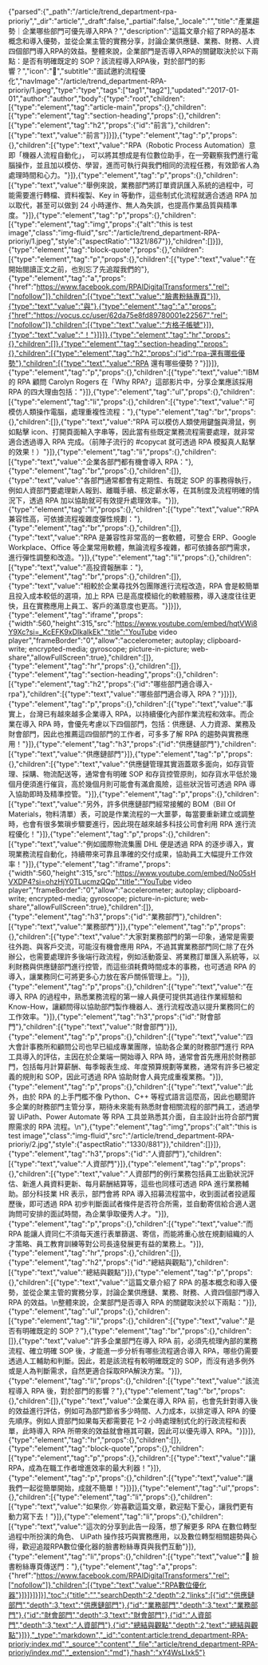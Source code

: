 {"parsed":{"_path":"/article/trend_department-rpa-prioriy","_dir":"article","_draft":false,"_partial":false,"_locale":"","title":"產業趨勢｜企業哪些部門可優先導入RPA？","description":"這篇文章介紹了RPA的基本概念和導入優勢，並從企業主管的實務分享，討論企業供應鏈、業務、財務、人資四個部門導入RPA的效益。整體來說，企業部門是否導入RPA的關鍵取決於以下兩點：是否有明確既定的 SOP？該流程導入RPA後，對於部門的影響？","icon":"🏡","subtitle":"面試邀約流程優化","navImage":"/article/trend_department-RPA-prioriy/1.jpeg","type":"type","tags":["tag1","tag2"],"updated":"2017-01-01","author":"author","body":{"type":"root","children":[{"type":"element","tag":"article-main","props":{},"children":[{"type":"element","tag":"section-heading","props":{},"children":[{"type":"element","tag":"h2","props":{"id":"前言"},"children":[{"type":"text","value":"前言"}]}]},{"type":"element","tag":"p","props":{},"children":[{"type":"text","value":"RPA（Robotic Process Automation）意即「機器人流程自動化」， 可以將其想成是有位數位助手，在一旁觀察我們進行電腦操作，並且加以模仿、學習，進而可執行與我們相同的流程任務，有效節省人為處理時間和心力。"}]},{"type":"element","tag":"p","props":{},"children":[{"type":"text","value":"舉例來說，業務部門將訂單資訊匯入系統的過程中，可能需要進行轉檔、資料複製、Key in 等動作，這些制式化流程就適合透過 RPA 加以取代，甚至可以做到 24 小時運作、無人為失誤，也提高作業品質與精準度。"}]},{"type":"element","tag":"p","props":{},"children":[{"type":"element","tag":"img","props":{"alt":"this is test image","class":"img-fluid","src":"/article/trend_department-RPA-prioriy/1.jpeg","style":{"aspectRatio":"1321/867"}},"children":[]}]},{"type":"element","tag":"block-quote","props":{},"children":[{"type":"element","tag":"p","props":{},"children":[{"type":"text","value":"在開始閱讀正文之前，也別忘了先追蹤我們的"},{"type":"element","tag":"a","props":{"href":"https://www.facebook.com/RPAIDigitalTransformers","rel":["nofollow"]},"children":[{"type":"text","value":"臉書粉絲專頁"}]},{"type":"text","value":"與"},{"type":"element","tag":"a","props":{"href":"https://vocus.cc/user/62da75e8fd89780001e22567","rel":["nofollow"]},"children":[{"type":"text","value":"方格子帳號"}]},{"type":"text","value":"！"}]}]},{"type":"element","tag":"hr","props":{},"children":[]},{"type":"element","tag":"section-heading","props":{},"children":[{"type":"element","tag":"h2","props":{"id":"rpa-還有哪些優勢"},"children":[{"type":"text","value":"RPA 還有哪些優勢？"}]}]},{"type":"element","tag":"p","props":{},"children":[{"type":"text","value":"IBM 的 RPA 顧問 Carolyn Rogers 在「Why RPA?」這部影片中，分享企業應該採用 RPA 的四大理由包括："}]},{"type":"element","tag":"ul","props":{},"children":[{"type":"element","tag":"li","props":{},"children":[{"type":"text","value":"可模仿人類操作電腦，處理重複性流程："},{"type":"element","tag":"br","props":{},"children":[]},{"type":"text","value":"RPA 可以模仿人類使用鍵盤與滑鼠，例如點擊 icon、打開頁面輸入字串等，因此當有些既定業務流程需要處理，就非常適合透過導入 RPA 完成。（前陣子流行的 #copycat 就可透過 RPA 模擬真人點擊的效果！）"}]},{"type":"element","tag":"li","props":{},"children":[{"type":"text","value":"企業各部門都有機會導入 RPA："},{"type":"element","tag":"br","props":{},"children":[]},{"type":"text","value":"各部門通常都會有定期性、有既定 SOP 的事務得執行，例如人資部門要處理新人報到、離職手續、核定薪水等，在其制度及流程明確的情況下，透過 RPA 加以協助就可有效提升處理效率。"}]},{"type":"element","tag":"li","props":{},"children":[{"type":"text","value":"RPA 兼容性高，可依據流程複雜度彈性規劃："},{"type":"element","tag":"br","props":{},"children":[]},{"type":"text","value":"RPA 是兼容性非常高的一套軟體，可整合 ERP、Google Workplace、Office 等企業常用軟體，無論流程多複雜，都可依據各部門需求，進行彈性調整和改造。"}]},{"type":"element","tag":"li","props":{},"children":[{"type":"text","value":"高投資報酬率："},{"type":"element","tag":"br","props":{},"children":[]},{"type":"text","value":"相較於企業尋找外包團隊進行流程改造，RPA 會是較簡單且投入成本較低的選項，加上 RPA 已是高度模組化的軟體服務，導入速度往往更快，且在實務應用上員工、客戶的滿意度也更高。"}]}]},{"type":"element","tag":"iframe","props":{"width":560,"height":315,"src":"https://www.youtube.com/embed/hqtVWi8Y9Xc?si=_KcEFK9xDIkaIkEk","title":"YouTube video player","frameBorder":"0","allow":"accelerometer; autoplay; clipboard-write; encrypted-media; gyroscope; picture-in-picture; web-share","allowFullScreen":true},"children":[]},{"type":"element","tag":"hr","props":{},"children":[]},{"type":"element","tag":"section-heading","props":{},"children":[{"type":"element","tag":"h2","props":{"id":"哪些部門適合導入-rpa"},"children":[{"type":"text","value":"哪些部門適合導入 RPA？"}]}]},{"type":"element","tag":"p","props":{},"children":[{"type":"text","value":"事實上，台灣已有越來越多企業導入 RPA，以持續優化內部作業流程和效率。而企業在導入 RPA 時，會優先考慮以下四個部門，包括：供應鏈、人力資源、業務及財會部門，因此也推薦這四個部門的工作者，可多多了解 RPA 的趨勢與實務應用！"}]},{"type":"element","tag":"h3","props":{"id":"供應鏈部門"},"children":[{"type":"text","value":"供應鏈部門"}]},{"type":"element","tag":"p","props":{},"children":[{"type":"text","value":"供應鏈管理其實涵蓋眾多面向，如存貨管理、採購、物流配送等，通常會有明確 SOP 和存貨控管原則，如存貨水平低於幾個月便須進行催貨，高於幾個月則可能會有滿倉風險，這些狀況皆可透過 RPA 導入協助即時及精準控管。"}]},{"type":"element","tag":"p","props":{},"children":[{"type":"text","value":"另外，許多供應鏈部門經常接觸的 BOM（Bill Of Materials，物料清單）表，可說是作業流程的一大噩夢，每當要重新建立或調整時，也會有很多繁瑣步驟要進行，因此現在越來越多科技公司會利用 RPA 進行流程優化！"}]},{"type":"element","tag":"p","props":{},"children":[{"type":"text","value":"例如國際物流集團 DHL 便是透過 RPA 的逐步導入，實現業務流程自動化，持續帶來可靠且準確的交付成果，協助員工大幅提升工作效率！"}]},{"type":"element","tag":"iframe","props":{"width":560,"height":315,"src":"https://www.youtube.com/embed/No05sHVXDP4?si=ohzHjY0TLucmzQQp","title":"YouTube video player","frameBorder":"0","allow":"accelerometer; autoplay; clipboard-write; encrypted-media; gyroscope; picture-in-picture; web-share","allowFullScreen":true},"children":[]},{"type":"element","tag":"h3","props":{"id":"業務部門"},"children":[{"type":"text","value":"業務部門"}]},{"type":"element","tag":"p","props":{},"children":[{"type":"text","value":"大家對業務部門的第一印象，通常是需要往外跑、與客戶交流，可能沒有機會應用 RPA，不過其實業務部門同仁除了在外辦公，也需要處理許多後端行政流程，例如活動簽呈、將業務訂單匯入系統等，以利財務與供應鏈部門進行控管，而這些須耗費時間成本的事務，也可透過 RPA 的導入，讓業務同仁可將更多心力放在客戶關係管理上。"}]},{"type":"element","tag":"p","props":{},"children":[{"type":"text","value":"在導入 RPA 的過程中，熟悉業務流程的第一線人員便可提供其過往作業經驗和 Know-How，讓顧問得以協助部門製作機器人、進行流程改造以提升業務同仁的工作效率。"}]},{"type":"element","tag":"h3","props":{"id":"財會部門"},"children":[{"type":"text","value":"財會部門"}]},{"type":"element","tag":"p","props":{},"children":[{"type":"text","value":"四大會計事務所和顧問公司也早已組成專業團隊，協助各企業的財務部門進行 RPA 工具導入的評估，主因在於企業端一開始導入 RPA 時，通常會首先應用於財務部門，包括每月計算薪酬、每季報表生成、年度預算規劃等業務，通常有許多已被定義的規則和 SOP，因此可透過 RPA 協助財會人員完成重複業務。"}]},{"type":"element","tag":"p","props":{},"children":[{"type":"text","value":"此外，由於 RPA 的上手門檻不像 Python、C++ 等程式語言這麼高，因此也聽聞許多企業的財務部門主管分享，期待未來能有熟悉財會相關流程的部門員工，透過學習 UiPath、Power Automate 等 RPA 工具並熟悉其介面，自主設計出符合部門實際需求的 RPA 流程。\n"},{"type":"element","tag":"img","props":{"alt":"this is test image","class":"img-fluid","src":"/article/trend_department-RPA-prioriy/2.jpg","style":{"aspectRatio":"1330/881"}},"children":[]}]},{"type":"element","tag":"h3","props":{"id":"人資部門"},"children":[{"type":"text","value":"人資部門"}]},{"type":"element","tag":"p","props":{},"children":[{"type":"text","value":"人資部門的例行業務包括員工出勤狀況評估、新進人員資料更新、每月薪酬結算等，這些也同樣可透過 RPA 進行業務輔助。部分科技業 HR 表示，部門會將 RPA 導入招募流程當中，收到面試者投遞履歷後，即可透過 RPA 初步判斷面試者條件是否符合所需，並自動寄信給合適人選詢問可安排的面試時間，為企業爭取優秀人才。"}]},{"type":"element","tag":"p","props":{},"children":[{"type":"text","value":"而 RPA 能讓人資同仁不須每天進行表單篩選、寄信，而能將重心放在規劃組織的人才策略、員工教育訓練等對公司長遠發展更有益的業務上。"}]},{"type":"element","tag":"hr","props":{},"children":[]},{"type":"element","tag":"h2","props":{"id":"總結與觀點"},"children":[{"type":"text","value":"總結與觀點"}]},{"type":"element","tag":"p","props":{},"children":[{"type":"text","value":"這篇文章介紹了 RPA 的基本概念和導入優勢，並從企業主管的實務分享，討論企業供應鏈、業務、財務、人資四個部門導入 RPA 的效益。\n整體來說，企業部門是否導入 RPA 的關鍵取決於以下兩點："}]},{"type":"element","tag":"ul","props":{},"children":[{"type":"element","tag":"li","props":{},"children":[{"type":"text","value":"是否有明確既定的 SOP？"},{"type":"element","tag":"br","props":{},"children":[]},{"type":"text","value":"許多企業部門在導入 RPA 前，必須先梳理內部的業務流程、確立明確 SOP 後，才能進一步分析有哪些流程適合導入 RPA，哪些仍需要透過人工輔助和判斷。因此，若是該流程有較明確既定的 SOP，而沒有過多例外或是人為判斷需求，自然更適合採取RPA解決方案。"}]},{"type":"element","tag":"li","props":{},"children":[{"type":"text","value":"該流程導入 RPA 後，對於部門的影響？"},{"type":"element","tag":"br","props":{},"children":[]},{"type":"text","value":"企業在導入 RPA 前，也會先針對導入後的效益進行評估，例如可為部門節省多少時間、人力成本，以排定導入 RPA 的優先順序。例如人資部門如果每天都需要花 1–2 小時處理制式化的行政流程和表單，此時導入 RPA 所帶來的效益就會極其可觀，因此可以優先導入 RPA。"}]}]},{"type":"element","tag":"hr","props":{},"children":[]},{"type":"element","tag":"block-quote","props":{},"children":[{"type":"element","tag":"p","props":{},"children":[{"type":"text","value":"讓 RPA，成為在職工作者增進效率的最大利器！"}]},{"type":"element","tag":"p","props":{},"children":[{"type":"text","value":"讓我們一起從簡單開始，成就不簡單！"}]}]},{"type":"element","tag":"ul","props":{},"children":[{"type":"element","tag":"li","props":{},"children":[{"type":"text","value":"如果你／妳喜歡這篇文章，歡迎點下愛心，讓我們更有動力寫下去！"}]},{"type":"element","tag":"li","props":{},"children":[{"type":"text","value":"這次的分享到此告一段落，想了解更多 RPA 在數位轉型過程中所扮演的角色、 UiPath 操作技巧與實務應用，以及數位轉型相關趨勢與心得，歡迎追蹤RPA數位優化器的臉書粉絲專頁與我們互動"}]},{"type":"element","tag":"li","props":{},"children":[{"type":"text","value":"🚀 臉書粉絲專頁傳送門："},{"type":"element","tag":"a","props":{"href":"https://www.facebook.com/RPAIDigitalTransformers","rel":["nofollow"]},"children":[{"type":"text","value":"RPA數位優化器"}]}]}]}]}],"toc":{"title":"","searchDepth":2,"depth":2,"links":[{"id":"供應鏈部門","depth":3,"text":"供應鏈部門"},{"id":"業務部門","depth":3,"text":"業務部門"},{"id":"財會部門","depth":3,"text":"財會部門"},{"id":"人資部門","depth":3,"text":"人資部門"},{"id":"總結與觀點","depth":2,"text":"總結與觀點"}]}},"_type":"markdown","_id":"content:article:trend_department-RPA-prioriy:index.md","_source":"content","_file":"article/trend_department-RPA-prioriy/index.md","_extension":"md"},"hash":"xY4WsLIxk5"}